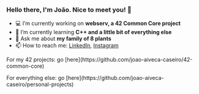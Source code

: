 ### Hello there, I'm João. Nice to meet you! 👋

- 💻 I’m currently working on **webserv, a 42 Common Core project**
- 📖 I’m currently learning **C++ and a little bit of everything else**
- 🌱 Ask me about **my family of 8 plants**
- 📫 How to reach me: [LinkedIn](https://www.linkedin.com/in/joao-aiveca-caseiro/), [Instagram](https://www.instagram.com/joaoaivecac/)

<p>For my 42 projects: go [here](https://github.com/joao-aiveca-caseiro/42-common-core)</p>
<p>For everything else: go [here](https://github.com/joao-aiveca-caseiro/personal-projects)</p>
